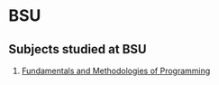 # BSU
## Subjects studied at BSU
1. [Fundamentals and Methodologies of Programming](https://github.com/KozlovaNastya/BSU/tree/main/fundamentals_and_methodologies_of_programming)
